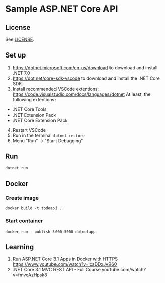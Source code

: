 # Sample ASP.NET Core API

## License
See [LICENSE](https://github.com/Azure-Samples/dotnet-core-api/blob/master/LICENSE.md).
  
## Set up
1. https://dotnet.microsoft.com/en-us/download to download and install .NET 7.0
2. https://dot.net/core-sdk-vscode to download and install the .NET Core SDK.
3. Install recommended VSCode extentions: https://code.visualstudio.com/docs/languages/dotnet
At least, the following extentions:
- .NET Core Tools
- .NET Extension Pack
- .NET Core Extension Pack

4. Restart VSCode
5. Run in the terminal
```dotnet restore```
6. Menu "Run" -> "Start Debugging"

## Run
```dotnet run```

## Docker
### Create image
```docker build -t todoapi .```
### Start container
```docker run --publish 5000:5000 dotnetapp```


## Learning
1. Run ASP.NET Core 3.1 Apps in Docker with HTTPS
https://www.youtube.com/watch?v=lcaDDxJv260
2. .NET Core 3.1 MVC REST API - Full Course
youtube.com/watch?v=fmvcAzHpsk8


